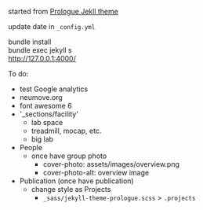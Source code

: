 started from [Prologue Jekll theme](https://github.com/chrisbobbe/jekyll-theme-prologue)


update date in `_config.yml`

bundle install\
bundle exec jekyll s\
http://127.0.0.1:4000/

To do:
- test Google analytics
- neumove.org
- font awesome 6
- '_sections/facility'
	- lab space
	- treadmill, mocap, etc.
	- big lab
- People
	- once have group photo
		- cover-photo: assets/images/overview.png
		- cover-photo-alt: overview image
- Publication (once have publication)
	- change style as Projects
		- `_sass/jekyll-theme-prologue.scss` > `.projects`
